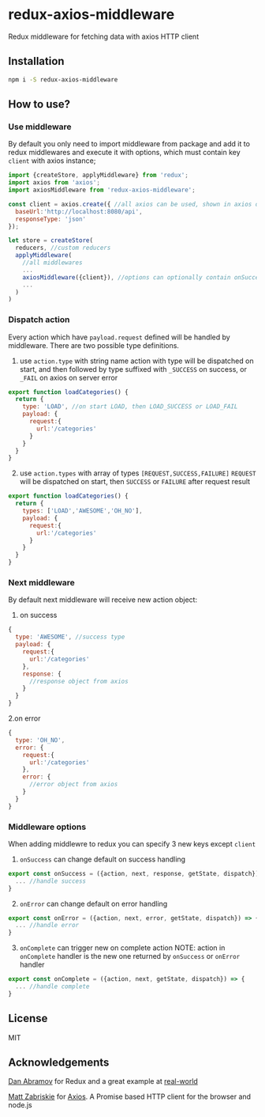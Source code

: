# redux-axios-middleware

Redux middleware for fetching data with axios HTTP client

## Installation

```bash
npm i -S redux-axios-middleware
```

## How to use?

### Use middleware

By default you only need to import middleware from package and add it to redux middlewares
and execute it with options, which must contain key `client` with axios instance;

```javascript
import {createStore, applyMiddleware} from 'redux';
import axios from 'axios';
import axiosMiddleware from 'redux-axios-middleware';

const client = axios.create({ //all axios can be used, shown in axios documentation
  baseUrl:'http://localhost:8080/api',
  responseType: 'json'
});

let store = createStore(
  reducers, //custom reducers
  applyMiddleware(
    //all middlewares
    ...
    axiosMiddleware({client}), //options can optionally contain onSuccess, onError, onComplete
    ...
  )
)
```

### Dispatch action

Every action which have `payload.request` defined will be handled by middleware. There are two possible type
definitions.

1. use `action.type` with string name
action with type will be dispatched on start, and then followed by type suffixed with `_SUCCESS` on success, or `_FAIL` on
axios on server error

```javascript
export function loadCategories() {
  return {
    type: 'LOAD', //on start LOAD, then LOAD_SUCCESS or LOAD_FAIL
    payload: {
      request:{
        url:'/categories'
      }
    }
  }
}
```


2. use `action.types` with array of types `[REQUEST,SUCCESS,FAILURE]`
`REQUEST` will be dispatched on start, then `SUCCESS` or `FAILURE` after request result

```javascript
export function loadCategories() {
  return {
    types: ['LOAD','AWESOME','OH_NO'],
    payload: {
      request:{
        url:'/categories'
      }
    }
  }
}
```

### Next middleware

By default next middleware will receive new action object:

1. on success
```javascript
{
  type: 'AWESOME', //success type
  payload: {
    request:{
      url:'/categories'
    },
    response: {
      //response object from axios
    }
  }
}
```

2.on error

```javascript
{
  type: 'OH_NO',
  error: {
    request:{
      url:'/categories'
    },
    error: {
      //error object from axios
    }
  }
}
```

### Middleware options

When adding middlewre to redux you can specify 3 new keys except `client`

1. `onSuccess` can change default on success handling
```javascript
export const onSuccess = ({action, next, response, getState, dispatch}) => {
  ... //handle success
}
```

2. `onError` can change default on error handling
```javascript
export const onError = ({action, next, error, getState, dispatch}) => {
  ... //handle error
}
```

3. `onComplete` can trigger new on complete action
NOTE: action in `onComplete` handler is the new one returned by `onSuccess` or `onError` handler
```javascript
export const onComplete = ({action, next, getState, dispatch}) => {
  ... //handle complete
}
```

## License

MIT

## Acknowledgements

[Dan Abramov](https://github.com/gaearon) for Redux and a great example at [real-world](https://github.com/rackt/redux/blob/master/examples/real-world/middleware/api.js)

[Matt Zabriskie](https://github.com/mzabriskie) for [Axios](https://github.com/mzabriskie/axios). A Promise based HTTP client for the browser and node.js
